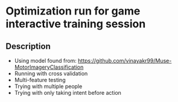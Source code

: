 
# Optimization run for game interactive training session

## Description
- Using model found from: https://github.com/vinayakr99/Muse-MotorImageryClassification
- Running with cross validation
- Multi-feature testing
- Trying with multiple people
- Trying with only taking intent before action

